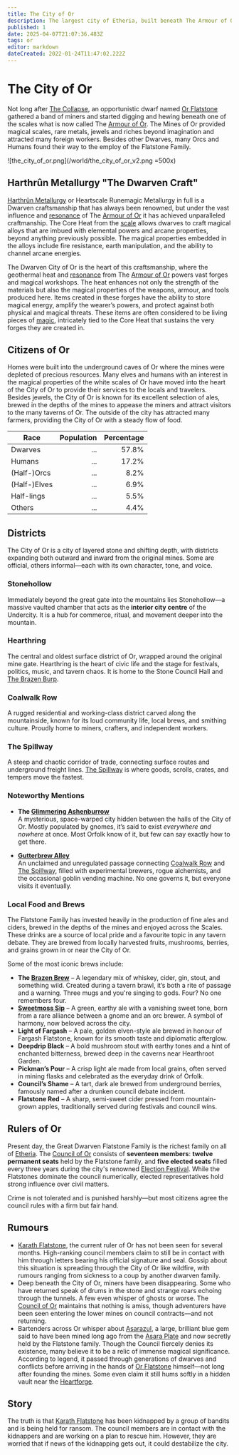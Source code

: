 ```yaml
---
title: The City of Or
description: The largest city of Etheria, built beneath The Armour of Or.
published: 1
date: 2025-04-07T21:07:36.483Z
tags: or
editor: markdown
dateCreated: 2022-01-24T11:47:02.222Z
---
```


# The City of Or
Not long after [The Collapse](/structure/chronological/event/the-collapse.md), an opportunistic dwarf named [Or Flatstone](/location/settlement/city/city-of-or/local/or-flatstone.md) gathered a band of miners and started digging and hewing beneath one of the scales what is now called The [Armour of Or](/location/scale/armour-of-or.md). The Mines of Or provided magical scales, rare metals, jewels and riches beyond imagination and attracted many foreign workers. Besides other Dwarves, many Orcs and Humans found their way to the employ of the Flatstone Family.

![the_city_of_or.png](/world/the_city_of_or_v2.png =500x)

## Harthrûn Metallurgy "The Dwarven Craft"
[Harthrûn Metallurgy](/profession/harthrûn-metallurgy.md) or Heartscale Runemagic Metallurgy in full is a Dwarven craftsmanship that has always been renowned, but under the vast influence and [resonance](/structure/mechanic/resonance.md) of The [Armour of Or](/location/scale/armour-of-or.md) it has achieved unparalleled craftmanship. The Core Heat from the [scale](/location/scale.md) allows dwarves to craft magical alloys that are imbued with elemental powers and arcane properties, beyond anything previously possible. The magical properties embedded in the alloys include fire resistance, earth manipulation, and the ability to channel arcane energies.

The Dwarven City of Or is the heart of this craftsmanship, where the geothermal heat and [resonance](/structure/mechanic/resonance.md) from The [Armour of Or](/location/scale/armour-of-or.md) powers vast forges and magical workshops. The heat enhances not only the strength of the materials but also the magical properties of the weapons, armour, and tools produced here. Items created in these forges have the ability to store magical energy, amplify the wearer’s powers, and protect against both physical and magical threats. These items are often considered to be living pieces of [magic](/structure/mechanic/magic.md), intricately tied to the Core Heat that sustains the very forges they are created in.

## Citizens of Or
Homes were built into the underground caves of Or where the mines were depleted of precious resources. Many elves and humans with an interest in the magical properties of the white scales of Or have moved into the heart of the City of Or to provide their services to the locals and travelers. Besides jewels, the City of Or is known for its excellent selection of ales, brewed in the depths of the mines to appease the miners and attract visitors to the many taverns of Or. The outside of the city has attracted many farmers, providing the City of Or with a steady flow of food.

| Race         | Population | Percentage |
|--------------|-----------:|-----------:|
| Dwarves      | ...        | 57.8%      |
| Humans       | ...        | 17.2%      |
| (Half-)Orcs  | ...        | 8.2%       |
| (Half-)Elves | ...        | 6.9%       |
| Half-lings   | ...        | 5.5%       |
| Others       | ...        | 4.4%       |

## Districts

The City of Or is a city of layered stone and shifting depth, with districts expanding both outward and inward from the original mines. Some are official, others informal—each with its own character, tone, and voice.

### Stonehollow
Immediately beyond the great gate into the mountains lies Stonehollow—a massive vaulted chamber that acts as the **interior city centre** of the Undercity. It is a hub for commerce, ritual, and movement deeper into the mountain.

### Hearthring
The central and oldest surface district of Or, wrapped around the original mine gate. Hearthring is the heart of civic life and the stage for festivals, politics, music, and tavern chaos. It is home to the Stone Council Hall and [The Brazen Burp](/location/settlement/city/city-of-or/shop/the-brazen-burp.md).

### Coalwalk Row
A rugged residential and working-class district carved along the mountainside, known for its loud community life, local brews, and smithing culture. Proudly home to miners, crafters, and independent workers.

### The Spillway
A steep and chaotic corridor of trade, connecting surface routes and underground freight lines. [The Spillway](/location/settlement/city/city-of-or/district/the-spillway.md) is where goods, scrolls, crates, and tempers move the fastest.

### Noteworthy Mentions
- **The [Glimmering Ashenburrow](/location/settlement/city/glimmering-ashenburrow.md)**  
  A mysterious, space-warped city hidden between the halls of the City of Or. Mostly populated by gnomes, it’s said to exist *everywhere and nowhere* at once. Most Orfolk know of it, but few can say exactly how to get there.
  
- **[Gutterbrew Alley](/location/settlement/city/city-of-or/district/gutterbrew-alley.md)**  
  An unclaimed and unregulated passage connecting [Coalwalk Row](/location/settlement/city/city-of-or/district/coalwalk-row.md) and [The Spillway](/location/settlement/city/city-of-or/district/the-spillway.md), filled with experimental brewers, rogue alchemists, and the occasional goblin vending machine. No one governs it, but everyone visits it eventually.

### Local Food and Brews

The Flatstone Family has invested heavily in the production of fine ales and ciders, brewed in the depths of the mines and enjoyed across the Scales. These drinks are a source of local pride and a favourite topic in any tavern debate. They are brewed from locally harvested fruits, mushrooms, berries, and grains grown in or near the City of Or.

Some of the most iconic brews include:

- **The [Brazen Brew](/location/settlement/city/city-of-or/consumable/brazen-brew.md)** – A legendary mix of whiskey, cider, gin, stout, and something wild. Created during a tavern brawl, it’s both a rite of passage and a warning. Three mugs and you're singing to gods. Four? No one remembers four.
- **[Sweetmoss Sip](/location/settlement/city/city-of-or/consumable/sweetmoss-sip.md)** – A green, earthy ale with a vanishing sweet tone, born from a rare alliance between a gnome and an orc brewer. A symbol of harmony, now beloved across the city.
- **Light of Fargash** – A pale, golden elven-style ale brewed in honour of Fargash Flatstone, known for its smooth taste and diplomatic afterglow.
- **Deepdrip Black** – A bold mushroom stout with earthy tones and a hint of enchanted bitterness, brewed deep in the caverns near Hearthroot Garden.
- **Pickman’s Pour** – A crisp light ale made from local grains, often served in mining flasks and celebrated as the everyday drink of Orfolk.
- **Council’s Shame** – A tart, dark ale brewed from underground berries, famously named after a drunken council debate incident.
- **Flatstone Red** – A sharp, semi-sweet cider pressed from mountain-grown apples, traditionally served during festivals and council wins.

## Rulers of Or

Present day, the Great Dwarven Flatstone Family is the richest family on all of [Etheria](/etheria.md). The [Council of Or](/location/settlement/city/city-of-or/council-of-or.md) consists of **seventeen members**: **twelve permanent seats** held by the Flatstone family, and **five elected seats** filled every three years during the city's renowned [Election Festival](/location/settlement/city/city-of-or/election-festival.md). While the Flatstones dominate the council numerically, elected representatives hold strong influence over civil matters. 

Crime is not tolerated and is punished harshly—but most citizens agree the council rules with a firm but fair hand.

## Rumours
- [Karath Flatstone](/location/settlement/city/city-of-or/local/karath-flatstone.md), the current ruler of Or has not been seen for several months. High-ranking council members claim to still be in contact with him through letters bearing his official signature and seal. Gossip about this situation is spreading through the City of Or like wildfire, with rumours ranging from sickness to a coup by another dwarven family.
- Deep beneath the City of Or, miners have been disappearing. Some who have returned speak of drums in the stone and strange roars echoing through the tunnels. A few even whisper of ghosts or worse. The [Council of Or](/location/settlement/city/city-of-or/council-of-or.md) maintains that nothing is amiss, though adventurers have been seen entering the lower mines on council contracts—and not returning.
- Bartenders across Or whisper about [Asarazul](/location/settlement/city/city-of-or/asarazul.md), a large, brilliant blue gem said to have been mined long ago from the [Asara Plate](/location/scale/asara-plate.md) and now secretly held by the Flatstone family. Though the Council fiercely denies its existence, many believe it to be a relic of immense magical significance. According to legend, it passed through generations of dwarves and conflicts before arriving in the hands of [Or Flatstone](/location/settlement/city/city-of-or/local/or-flatstone.md) himself—not long after founding the mines. Some even claim it still hums softly in a hidden vault near the [Heartforge](/location/settlement/city/city-of-or/heartforge.md).

## Story
The truth is that [Karath Flatstone](/location/settlement/city/city-of-or/local/karath-flatstone.md) has been kidnapped by a group of bandits and is being held for ransom. The council members are in contact with the kidnappers and are working on a plan to rescue him. However, they are worried that if news of the kidnapping gets out, it could destabilize the city.
